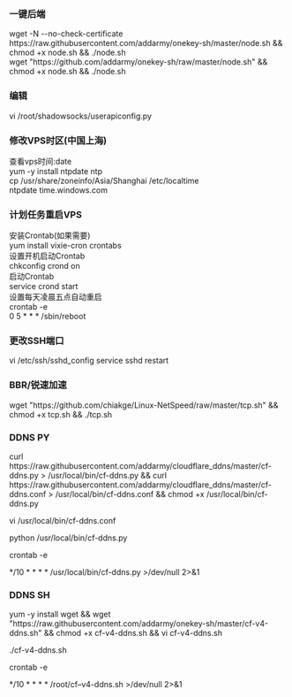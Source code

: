 
<h3>一键后端</h3>
wget -N --no-check-certificate https://raw.githubusercontent.com/addarmy/onekey-sh/master/node.sh && chmod +x node.sh && ./node.sh<br>
wget "https://github.com/addarmy/onekey-sh/raw/master/node.sh" && chmod +x node.sh && ./node.sh<br>
<h3>编辑</h3>
vi /root/shadowsocks/userapiconfig.py<br>

<h3>修改VPS时区(中国上海)</h3>
查看vps时间:date<br>
yum -y install ntpdate ntp<br>
cp /usr/share/zoneinfo/Asia/Shanghai /etc/localtime<br>
ntpdate time.windows.com<br>

<h3>计划任务重启VPS</h3>
安装Crontab(如果需要)<br>
yum install vixie-cron crontabs<br>
设置开机启动Crontab<br>
chkconfig crond on<br>
启动Crontab<br>
service crond start<br>
设置每天凌晨五点自动重启<br>
crontab -e<br>
0 5 * * * /sbin/reboot<br>

<h3>更改SSH端口</h3>
vi /etc/ssh/sshd_config
service sshd restart

<h3>BBR/锐速加速</h3>
wget "https://github.com/chiakge/Linux-NetSpeed/raw/master/tcp.sh" && chmod +x tcp.sh && ./tcp.sh<br>

<h3>DDNS PY</h3>
curl https://raw.githubusercontent.com/addarmy/cloudflare_ddns/master/cf-ddns.py > /usr/local/bin/cf-ddns.py && curl https://raw.githubusercontent.com/addarmy/cloudflare_ddns/master/cf-ddns.conf > /usr/local/bin/cf-ddns.conf && chmod +x /usr/local/bin/cf-ddns.py

vi /usr/local/bin/cf-ddns.conf

python /usr/local/bin/cf-ddns.py

crontab -e

*/10 * * * * /usr/local/bin/cf-ddns.py >/dev/null 2>&1<br>

<h3>DDNS SH</h3>
yum -y install wget && wget "https://raw.githubusercontent.com/addarmy/onekey-sh/master/cf-v4-ddns.sh" && chmod +x cf-v4-ddns.sh && vi cf-v4-ddns.sh
<br>

./cf-v4-ddns.sh

crontab -e

*/10 * * * * /root/cf–v4-ddns.sh >/dev/null 2>&1
